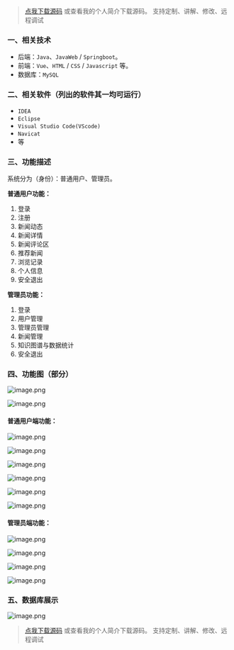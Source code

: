> [点我下载源码](https://www.notmaker.com/detail/a0a3517f341b450397dfa667a17f8102)
> 或查看我的个人简介下载源码。
> 支持定制、讲解、修改、远程调试

### 一、相关技术
- 后端：`Java`、`JavaWeb` / `Springboot`。
- 前端：`Vue`、`HTML` / `CSS` / `Javascript` 等。
- 数据库：`MySQL`

### 二、相关软件（列出的软件其一均可运行）
- `IDEA`
- `Eclipse`
- `Visual Studio Code(VScode)`
- `Navicat`
- 等

### 三、功能描述
系统分为（身份）：普通用户、管理员。

**普通用户功能：**
1. 登录
2. 注册
3. 新闻动态
4. 新闻详情
5. 新闻评论区
6. 推荐新闻
7. 浏览记录
8. 个人信息
9. 安全退出


**管理员功能：**
1. 登录
2. 用户管理
3. 管理员管理
4. 新闻管理
5. 知识图谱与数据统计
6. 安全退出

### 四、功能图（部分）
![image.png](https://store.ptcc9.top/notmaker/user_upload/ba15bc64d0b24c178659372c9c4386bd/2024-02-25%2014:31:37_image.png)

![image.png](https://store.ptcc9.top/notmaker/user_upload/ba15bc64d0b24c178659372c9c4386bd/2024-02-25%2014:31:49_image.png)
#### 普通用户端功能：
![image.png](https://store.ptcc9.top/notmaker/user_upload/ba15bc64d0b24c178659372c9c4386bd/2024-02-25%2014:44:01_image.png)

![image.png](https://store.ptcc9.top/notmaker/user_upload/ba15bc64d0b24c178659372c9c4386bd/2024-02-25%2014:44:53_image.png)

![image.png](https://store.ptcc9.top/notmaker/user_upload/ba15bc64d0b24c178659372c9c4386bd/2024-02-25%2014:45:02_image.png)

![image.png](https://store.ptcc9.top/notmaker/user_upload/ba15bc64d0b24c178659372c9c4386bd/2024-02-25%2014:49:04_image.png)

![image.png](https://store.ptcc9.top/notmaker/user_upload/ba15bc64d0b24c178659372c9c4386bd/2024-02-25%2014:49:19_image.png)

![image.png](https://store.ptcc9.top/notmaker/user_upload/ba15bc64d0b24c178659372c9c4386bd/2024-02-25%2014:49:29_image.png)

#### 管理员端功能：
![image.png](https://store.ptcc9.top/notmaker/user_upload/ba15bc64d0b24c178659372c9c4386bd/2024-02-25%2014:50:48_image.png)

![image.png](https://store.ptcc9.top/notmaker/user_upload/ba15bc64d0b24c178659372c9c4386bd/2024-02-25%2014:51:01_image.png)

![image.png](https://store.ptcc9.top/notmaker/user_upload/ba15bc64d0b24c178659372c9c4386bd/2024-02-25%2014:51:15_image.png)

![image.png](https://store.ptcc9.top/notmaker/user_upload/ba15bc64d0b24c178659372c9c4386bd/2024-02-25%2014:51:26_image.png)

### 五、数据库展示
![image.png](https://store.ptcc9.top/notmaker/user_upload/ba15bc64d0b24c178659372c9c4386bd/2024-02-25%2014:51:45_image.png)

> [点我下载源码](https://www.notmaker.com/detail/a0a3517f341b450397dfa667a17f8102)
> 或查看我的个人简介下载源码。
> 支持定制、讲解、修改、远程调试

